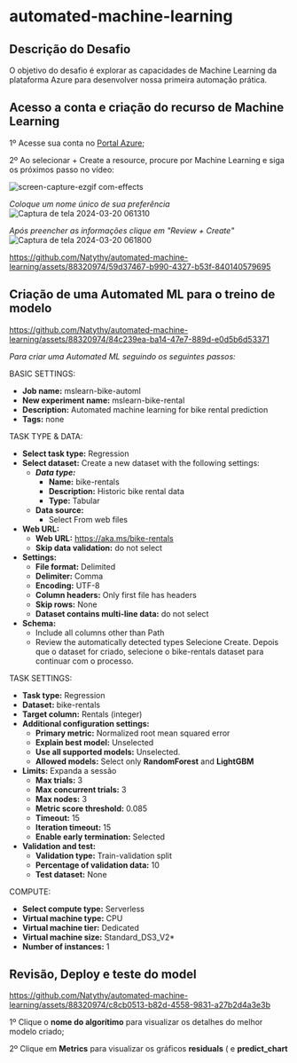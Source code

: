 # automated-machine-learning

## Descrição do Desafio

O objetivo do desafio é explorar as capacidades de Machine Learning da plataforma Azure para desenvolver nossa primeira automação prática.

## Acesso a conta e criação do recurso de Machine Learning
1º Acesse sua conta no [Portal Azure](https://portal.azure.com);  

2º Ao selecionar + Create a resource, procure por Machine Learning e siga os próximos passo no vídeo:  

![screen-capture-ezgif com-effects](https://github.com/Natythy/automated-machine-learning/assets/88320974/8fb85d01-2966-4a4e-a266-29276b684cc4)

*Coloque um nome único de sua preferência*![Captura de tela 2024-03-20 061310](https://github.com/Natythy/automated-machine-learning/assets/88320974/940f9789-e41a-47dd-9d0b-324ec579ab36)  

*Após preencher as informações clique em "Review + Create"* ![Captura de tela 2024-03-20 061800](https://github.com/Natythy/automated-machine-learning/assets/88320974/b39ebd6c-1a10-40d5-9fe3-e12e2b3ac40b)

https://github.com/Natythy/automated-machine-learning/assets/88320974/59d37467-b990-4327-b53f-840140579695  

## Criação de uma Automated ML para o treino de modelo  


https://github.com/Natythy/automated-machine-learning/assets/88320974/84c239ea-ba14-47e7-889d-e0d5b6d53371

*Para criar uma Automated ML seguindo os seguintes passos:* 

BASIC SETTINGS:  

* **Job name:** mslearn-bike-automl  
* **New experiment name:** mslearn-bike-rental  
* **Description:** Automated machine learning for bike rental prediction  
* **Tags:** none  

TASK TYPE & DATA:  

* **Select task type:** Regression  
* **Select dataset:** Create a new dataset with the following settings:  
  * ***Data type:***
    * **Name:** bike-rentals
    * **Description:** Historic bike rental data
    * **Type:** Tabular
  * **Data source:**
    * Select From web files
 * **Web URL:**
    * **Web URL:** https://aka.ms/bike-rentals
    * **Skip data validation:** do not select
  * **Settings:**
    * **File format:** Delimited
    * **Delimiter:** Comma
    * **Encoding:** UTF-8
    * **Column headers:** Only first file has headers
    * **Skip rows:** None
    * **Dataset contains multi-line data:** do not select
  * **Schema:**
    * Include all columns other than Path
    * Review the automatically detected types
Selecione Create. Depois que o dataset for criado, selecione o bike-rentals dataset para continuar com o processo.

TASK SETTINGS:  

* **Task type:** Regression
* **Dataset:** bike-rentals
* **Target column:**  Rentals (integer)
* **Additional configuration settings:**
  * **Primary metric:** Normalized root mean squared error
  * **Explain best model:** Unselected
  * **Use all supported models:** Unselected.
  * **Allowed models:** Select only **RandomForest** and **LightGBM** 
* **Limits:** Expanda a sessão
  * **Max trials:** 3
  * **Max concurrent trials:** 3
  * **Max nodes:** 3
  * **Metric score threshold:** 0.085 
  * **Timeout:** 15
  * **Iteration timeout:** 15
  * **Enable early termination:** Selected
* **Validation and test:**
  * **Validation type:** Train-validation split
  * **Percentage of validation data:** 10
  * **Test dataset:** None  

COMPUTE:

* **Select compute type:** Serverless
* **Virtual machine type:** CPU
* **Virtual machine tier:** Dedicated
* **Virtual machine size:** Standard_DS3_V2*
* **Number of instances:** 1  

## Revisão, Deploy e teste do model  

https://github.com/Natythy/automated-machine-learning/assets/88320974/c8cb0513-b82d-4558-9831-a27b2d4a3e3b  

1º Clique o **nome do algorítimo** para visualizar os detalhes do melhor modelo criado;  

2º Clique em **Metrics** para visualizar os gráficos **residuals** ( e **predict_chart**


